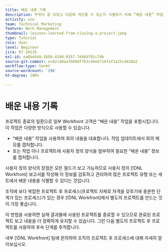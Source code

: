 ```yaml
---
title: 배운 내용 기록
description: 무엇이 잘 되었고 다음에 개선할 수 있는지 식별하기 위해 “배운 내용” 작업을 포함하는 방법을 알아봅니다.
activity: use
team: Technical Marketing
feature: Work Management
thumbnail: lessons-learned-from-closing-a-project.jpeg
type: Tutorial
role: User
level: Beginner
jira: KT-10135
exl-id: ea0bd4a9-1656-419d-9357-7d48d791c74b
source-git-commit: ec82cd0aafb89df7b3c46eb716faf3a25cd438a2
workflow-type: tm+mt
source-wordcount: '196'
ht-degree: 100%

---
```


# 배운 내용 기록

프로젝트 종료의 일환으로 일부 Workfront 고객은 “배운 내용” 작업을 포함시킵니다. 이 작업은 다양한 방식으로 사용할 수 있습니다.

* “배운 내용” 작업을 사용하여 회의 내용을 대표합니다. 작업 업데이트에서 회의 메모를 캡처합니다.
* 또는 작업 이나 프로젝트에 사용자 정의 양식을 첨부하여 필요한 “배운 내용” 정보를 캡처합니다.

사용자 정의 양식의 장점은 모든 필드가 보고 가능하므로 사용자 정의 [!DNL Workfront] 보고서를 작성해 이 정보를 검토하고 관리하여 많은 프로젝트 유형 또는 세트에서 배운 내용을 식별할 수 있다는 것입니다.

조직에 보다 복잡한 프로젝트 후 프로세스(프로젝트 자체로 자격을 갖추기에 충분한 단계가 있는 프로세스)가 있는 경우 [!DNL Workfront]에서 별도의 프로젝트를 만드는 것이 가장 좋습니다.

이 방법을 사용하면 실제 결과물에 사용된 프로젝트를 종료할 수 있으므로 완료된 프로젝트 보고 내용을 더 정확하게 유지할 수 있습니다. 그런 다음 별도의 프로젝트 후 프로젝트를 사용하여 후속 단계를 추적합니다.

내부 [!DNL Workfront] 팀에 문의하여 조직의 프로젝트 후 프로세스에 대해 자세히 알아보십시오.

